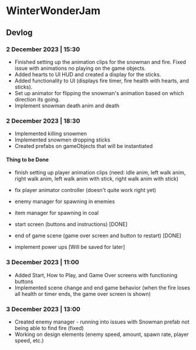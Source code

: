 # WinterWonderJam

## Devlog

### 2 December 2023 | 15:30
- Finished setting up the animation clips for the snowman and fire. Fixed issue with animations no playing on the game objects.
- Added hearts to UI HUD and created a display for the sticks.
- Added functionality to UI (displays fire timer, fire health with hearts, and sticks).
- Set up animator for flipping the snowman's animation based on which direction its going.
- Implement snowman death anim and death
  
  
### 2 December 2023 | 18:30
- Implemented killing snowmen
- Implemented snowmen dropping sticks
- Created prefabs on gameObjects that will be instantiated

#### Thing to be Done
- finish setting up player animation clips (need: idle anim, left walk anim, right walk anim, left walk anim with stick, right walk anim with stick)
- fix player animator controller (doesn't quite work right yet)
- enemy manager for spawning in enemies
- item manager for spawning in coal
- start screen (buttons and instructions) [DONE]
- end of game scene (game over screen and button to restart) [DONE]
  
- implement power ups [Will be saved for later]


### 3 December 2023 | 11:00
- Added Start, How to Play, and Game Over screens with functioning buttons
- Implemented scene change and end game behavior (when the fire loses all health or timer ends, the game over screen is shown)

### 3 December 2023 | 13:00
- Created enemy manager - running into issues with Snowman prefab not being able to find fire (fixed)
- Working on design elements (enemy speed, amount, spawn rate, player speed, etc.)
